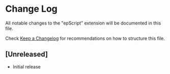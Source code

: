 # Change Log
All notable changes to the "epScript" extension will be documented in this file.

Check [Keep a Changelog](http://keepachangelog.com/) for recommendations on how to structure this file.

## [Unreleased]
- Initial release